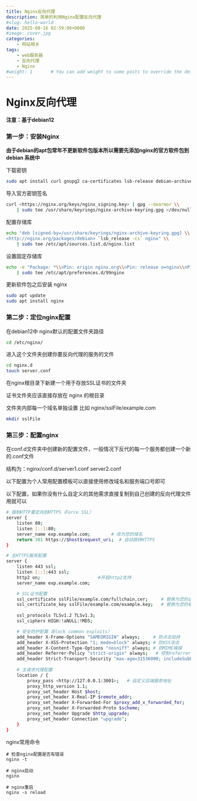 ```yaml
---
title: Nginx反向代理
description: 简单的利用Nginx配置反向代理
#slug: hello-world
date: 2025-08-16 02:59:00+0000
#image: cover.jpg
categories:
    - 网站相关
tags:
    - web服务器
    - 反向代理
    - Nginx
#weight: 1       # You can add weight to some posts to override the default sorting (date descending)
---
```


# Nginx反向代理

**注意：基于debian12**

### 第一步：安装Nginx

**由于debian的apt包常年不更新软件包版本所以需要先添加nginx的官方软件包到 debian 系统中**

下载密钥

```bash
sudo apt install curl gnupg2 ca-certificates lsb-release debian-archive-keyring
```

导入官方密钥签名

```bash
curl <https://nginx.org/keys/nginx_signing.key> | gpg --dearmor \\
    | sudo tee /usr/share/keyrings/nginx-archive-keyring.gpg >/dev/null
```

配置存储库

```bash
echo "deb [signed-by=/usr/share/keyrings/nginx-archive-keyring.gpg] \\
<http://nginx.org/packages/debian> `lsb_release -cs` nginx" \\
    | sudo tee /etc/apt/sources.list.d/nginx.list
```

设置固定存储库

```bash
echo -e "Package: *\\nPin: origin nginx.org\\nPin: release o=nginx\\nPin-Priority: 900\\n" \\
    | sudo tee /etc/apt/preferences.d/99nginx
```

更新软件包之后安装 nginx

```bash
sudo apt update
sudo apt install nginx
```

### 第二步：定位nginx配置

在debian12中 nginx默认的配置文件夹路径

```bash
cd /etc/nginx/
```

进入这个文件夹创建你要反向代理的服务的文件

```bash
cd nginx.d
touch server.conf
```

在nginx根目录下新建一个用于存放SSL证书的文件夹

证书文件夹应该直接存放在 nginx 的根目录

文件夹内部每一个域名单独设置 比如 nginx/sslFile/example.com

```bash
mkdir sslFile
```

### 第三步：配置nginx

在conf.d文件夹中创建新的配置文件，一般情况下反代的每一个服务都创建一个新的.conf文件

结构为：nginx/conf.d/server1.conf server2.conf

以下配置为个人常用配置模板可以直接使用修改域名和服务端口号即可

以下配置，如果你没有什么自定义的其他需求直接复制到自己创建的反向代理文件用就可以

```bash
# 强制HTTP重定向到HTTPS（Force SSL）
server {
    listen 80;
    listen [::]:80;
    server_name exp.example.com;        # 改为您的域名
    return 301 https://$host$request_uri;  # 自动跳转HTTPS
}

# 主HTTPS服务配置
server {
    listen 443 ssl;
    listen [::]:443 ssl;
    http2 on;                      #开启http2支持
    server_name exp.example.com;

    # SSL证书配置
    ssl_certificate sslFile/example.com/fullchain.cer;     # 替换为您的证书路径
    ssl_certificate_key sslFile/example.com/example.key;   # 替换为您的私钥路径
    
    ssl_protocols TLSv1.2 TLSv1.3;
    ssl_ciphers HIGH:!aNULL:!MD5;

    # 安全防护配置（Block common exploits）
    add_header X-Frame-Options "SAMEORIGIN" always;     # 防点击劫持
    add_header X-XSS-Protection "1; mode=block" always; # 防XSS攻击
    add_header X-Content-Type-Options "nosniff" always; # 防MIME嗅探
    add_header Referrer-Policy "strict-origin" always;   # 控制referrer信息泄露
    add_header Strict-Transport-Security "max-age=31536000; includeSubDomains" always; # 强制HTTPS增强
    
    # 主请求代理配置
    location / {
        proxy_pass <http://127.0.0.1:3001>;   # 自定义后端服务地址
        proxy_http_version 1.1;
        proxy_set_header Host $host;
        proxy_set_header X-Real-IP $remote_addr;
        proxy_set_header X-Forwarded-For $proxy_add_x_forwarded_for;
        proxy_set_header X-Forwarded-Proto $scheme;
        proxy_set_header Upgrade $http_upgrade;
        proxy_set_header Connection "upgrade";
    }
}
```

nginx常用命令

```
# 检查nginx配置是否有错误
nginx -t

# nginx启动
nginx

# nginx重启
nginx -s reload
```

